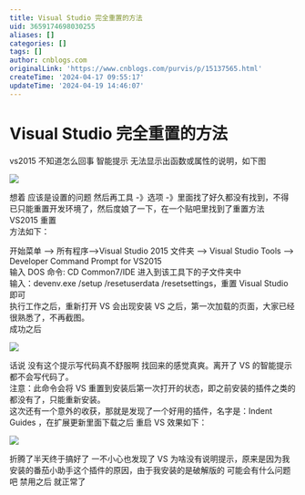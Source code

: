 ```yaml
---
title: Visual Studio 完全重置的方法
uid: 3659174698030255
aliases: []
categories: []
tags: []
author: cnblogs.com
originalLink: 'https://www.cnblogs.com/purvis/p/15137565.html'
createTime: '2024-04-17 09:55:17'
updateTime: '2024-04-19 14:46:07'
---
```


# Visual Studio 完全重置的方法

vs2015 不知道怎么回事 智能提示 无法显示出函数或属性的说明，如下图

![](https://img2020.cnblogs.com/blog/1159953/202108/1159953-20210813151759287-340473281.png)

想着 应该是设置的问题 然后再工具 -》选项 -》里面找了好久都没有找到，不得已只能重置开发环境了，然后度娘了一下，在一个贴吧里找到了重置方法  
VS2015 重置  
方法如下：

开始菜单 –> 所有程序–>Visual Studio 2015 文件夹 –> Visual Studio Tools –> Developer Command Prompt for VS2015  
输入 DOS 命令: CD Common7/IDE 进入到该工具下的子文件夹中  
输入：devenv.exe /setup /resetuserdata /resetsettings，重置 Visual Studio 即可  
执行工作之后，重新打开 VS 会出现安装 VS 之后，第一次加载的页面，大家已经很熟悉了，不再截图。  
成功之后

![](https://img2020.cnblogs.com/blog/1159953/202108/1159953-20210813151811378-1089871099.png)

话说 没有这个提示写代码真不舒服啊 找回来的感觉真爽。离开了 VS 的智能提示 都不会写代码了。  
注意：此命令会将 VS 重置到安装后第一次打开的状态，即之前安装的插件之类的都没有了，只能重新安装。  
这次还有一个意外的收获，那就是发现了一个好用的插件，名字是：Indent Guides ，在扩展更新里面下载之后 重启 VS 效果如下：

![](https://img2020.cnblogs.com/blog/1159953/202108/1159953-20210813151840635-1934176574.png)

折腾了半天终于搞好了 一不小心也发现了 VS 为啥没有说明提示，原来是因为我安装的番茄小助手这个插件的原因，由于我安装的是破解版的 可能会有什么问题吧 禁用之后 就正常了
